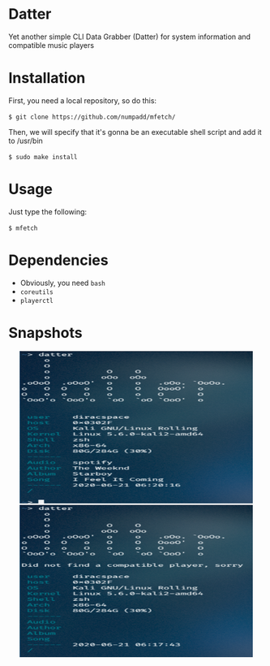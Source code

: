 # Datter
Yet another simple CLI Data Grabber (Datter) for system information and compatible music players

# Installation
First, you need a local repository, so do this:

`$ git clone https://github.com/numpadd/mfetch/`

Then, we will specify that it's gonna be an executable shell script and add it to /usr/bin

`$ sudo make install`

# Usage
Just type the following:

`$ mfetch`

# Dependencies
* Obviously, you need `bash`
* `coreutils`
* `playerctl`

# Snapshots
<p align="center">
  <img width="460" height="300" src="https://github.com/DiracSpace/Datter/blob/master/screenshots/datterCompatible.png">
  <img width="460" height="300" src="https://github.com/DiracSpace/Datter/blob/master/screenshots/datterCompatibleNotFound.png">
</p>
